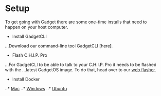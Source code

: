 # Setup

To get going with Gadget there are some one-time installs that need to happen on your host computer. 

* Install GadgetCLI

...Download our command-line tool GadgetCLI [here].

* Flash C.H.I.P. Pro 

...For GadgetCLI to be able to talk to your C.H.I.P. Pro it needs to be flashed with the ...latest GadgetOS image. To do that, head over to our [web flasher](flash.getchip.com/pro). 

* Install Docker

..* [Mac](https://store.docker.com/editions/community/docker-ce-desktop-mac?tab=description)
..* [Windows](https://store.docker.com/editions/community/docker-ce-desktop-windows?tab=description)
..* [Ubuntu](https://store.docker.com/editions/community/docker-ce-server-ubuntu?tab=description)
	
	
